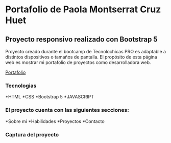 # Portafolio de Paola Montserrat Cruz Huet 
## Proyecto responsivo realizado con Bootstrap 5

Proyecto creado durante el bootcamp de Tecnolochicas PRO es adaptable a distintos dispositivos o tamaños de pantalla.
El propósito de esta página web es mostrar mi portafolio de proyectos como desarrolladora web.

[Portafolio](https://Mont-Huet.github.io/)

### Tecnologias

*HTML
*CSS
*Bootstrap 5
*JAVASCRIPT

### El proyecto cuenta con las siguientes secciones:

*Sobre mi 
*Habilidades
*Proyectos
*Contacto

### Captura del proyecto
